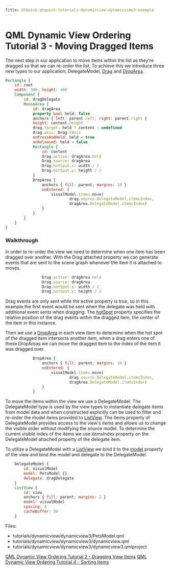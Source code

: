 ```yaml
---
Title: QtQuick.qtquick-tutorials-dynamicview-dynamicview3-example
---
```

        
QML Dynamic View Ordering Tutorial 3 - Moving Dragged Items
===========================================================

<span class="subtitle"></span>
<span id="details"></span>
The next step in our application to move items within the list as they're dragged so that we can re-order the list. To achieve this we introduce three new types to our application; DelegateModel, [Drag](../QtQuick.Drag.md) and [DropArea](../QtQuick.DropArea.md).

``` qml
Rectangle {
    id: root
    width: 300; height: 400
    Component {
        id: dragDelegate
        MouseArea {
            id: dragArea
            property bool held: false
            anchors { left: parent.left; right: parent.right }
            height: content.height
            drag.target: held ? content : undefined
            drag.axis: Drag.YAxis
            onPressAndHold: held = true
            onReleased: held = false
            Rectangle {
                id: content
                Drag.active: dragArea.held
                Drag.source: dragArea
                Drag.hotSpot.x: width / 2
                Drag.hotSpot.y: height / 2
            }
            DropArea {
                anchors { fill: parent; margins: 10 }
                onEntered: {
                    visualModel.items.move(
                            drag.source.DelegateModel.itemsIndex,
                            dragArea.DelegateModel.itemsIndex)
                }
            }
        }
    }
}
```

<span id="walkthrough"></span>
### Walkthrough

In order to re-order the view we need to determine when one item has been dragged over another. With the Drag attached property we can generate events that are sent to the scene graph whenever the item it is attached to moves.

``` qml
                Drag.active: dragArea.held
                Drag.source: dragArea
                Drag.hotSpot.x: width / 2
                Drag.hotSpot.y: height / 2
```

Drag events are only sent while the active property is true, so in this example the first event would be sent when the delegate was held with additional event sents when dragging. The [hotSpot](../QtQuick.Drag.md#hotSpot-attached-prop) property specifies the relative position of the drag events within the dragged item, the center of the item in this instance.

Then we use a [DropArea](../QtQuick.DropArea.md) in each view item to determine when the hot spot of the dragged item intersects another item, when a drag enters one of these DropAreas we can move the dragged item to the index of the item it was dragged over.

``` qml
            DropArea {
                anchors { fill: parent; margins: 10 }
                onEntered: {
                    visualModel.items.move(
                            drag.source.DelegateModel.itemsIndex,
                            dragArea.DelegateModel.itemsIndex)
                }
            }
```

To move the items within the view we use a DelegateModel. The DelegateModel type is used by the view types to instantiate delegate items from model data and when constructed explicitly can be used to filter and re-order the model items provided to [ListView](../QtQuick.ListView.md). The items property of DelegateModel provides access to the view's items and allows us to change the visible order without modifying the source model. To determine the current visible index of the items we use itemsIndex property on the DelegateModel attached property of the delegate item.

To utilize a DelegateModel with a [ListView](../QtQuick.ListView.md) we bind it to the [model](../QtQuick.ListView.md#model-prop) property of the view and bind the model and delegate to the DelegateModel.

``` qml
    DelegateModel {
        id: visualModel
        model: PetsModel {}
        delegate: dragDelegate
    }
    ListView {
        id: view
        anchors { fill: parent; margins: 2 }
        model: visualModel
        spacing: 4
        cacheBuffer: 50
    }
```

Files:

-   tutorials/dynamicview/dynamicview3/PetsModel.qml
-   tutorials/dynamicview/dynamicview3/dynamicview.qml
-   tutorials/dynamicview/dynamicview3/dynamicview3.qmlproject

<a href="https://developer.ubuntu.comapps/qml/sdk-15.04.4/QtQuick.tutorials-dynamicview-dynamicview2/" class="prevPage">QML Dynamic View Ordering Tutorial 2 - Dragging View Items</a> <a href="https://developer.ubuntu.comapps/qml/sdk-15.04.4/QtQuick.tutorials-dynamicview-dynamicview4/" class="nextPage">QML Dynamic View Ordering Tutorial 4 - Sorting Items</a>

